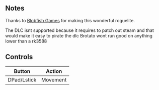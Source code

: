 ## Notes

Thanks to [Blobfish Games](https://www.blobfish.dev/) for making this wonderful roguelite.

The DLC isnt supported because it requires to patch out steam and that would make it easy to pirate the dlc
Brotato wont run good on anything lower than a rk3588

## Controls

| Button | Action |
|--|--| 
|DPad/Lstick|Movement|


